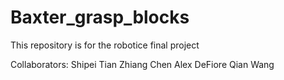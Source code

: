 # Baxter_grasp_blocks


This repository is for the robotice final project

Collaborators:
	Shipei Tian
	Zhiang Chen
	Alex DeFiore
	Qian Wang